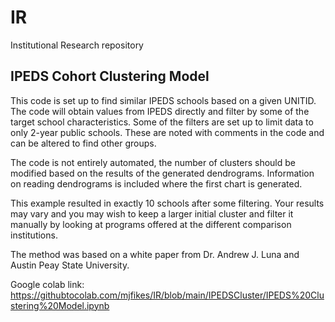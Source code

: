 # IR
Institutional Research repository

## IPEDS Cohort Clustering Model

This code is set up to find similar IPEDS schools based on a given UNITID. 
The code will obtain values from IPEDS directly and filter by some of the target school characteristics. 
Some of the filters are set up to limit data to only 2-year public schools. 
These are noted with comments in the code and can be altered to find other groups.

The code is not entirely automated, the number of clusters should be modified based on the results of the generated dendrograms. 
Information on reading dendrograms is included where the first chart is generated.

This example resulted in exactly 10 schools after some filtering. 
Your results may vary and you may wish to keep a larger initial cluster and filter it manually by looking at programs offered at the different comparison institutions. 

The method was based on a white paper from Dr. Andrew J. Luna and Austin Peay State University.

Google colab link: https://githubtocolab.com/mjfikes/IR/blob/main/IPEDSCluster/IPEDS%20Clustering%20Model.ipynb
